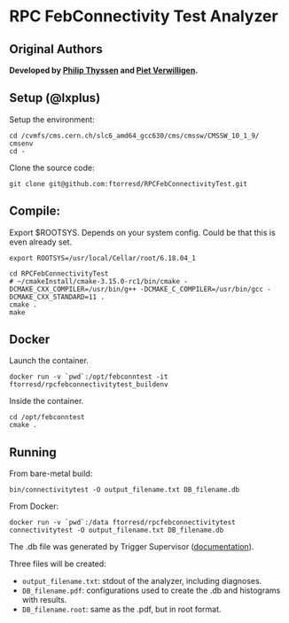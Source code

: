 # RPC FebConnectivity Test Analyzer

## Original Authors

**Developed by [Philip Thyssen](https://github.com/philipthyssen) and [Piet Verwilligen](https://github.com/pietverwilligen).**


## Setup (@lxplus)

Setup the environment:

```
cd /cvmfs/cms.cern.ch/slc6_amd64_gcc630/cms/cmssw/CMSSW_10_1_9/ 
cmsenv
cd -
```

Clone the source code:

```
git clone git@github.com:ftorresd/RPCFebConnectivityTest.git
```

## Compile:

Export $ROOTSYS. Depends on your system config. Could be that this is even already set.

```
export ROOTSYS=/usr/local/Cellar/root/6.18.04_1
```

```
cd RPCFebConnectivityTest
# ~/cmakeInstall/cmake-3.15.0-rc1/bin/cmake -DCMAKE_CXX_COMPILER=/usr/bin/g++ -DCMAKE_C_COMPILER=/usr/bin/gcc -DCMAKE_CXX_STANDARD=11 .
cmake .
make
```

## Docker

Launch the container.

```
docker run -v `pwd`:/opt/febconntest -it ftorresd/rpcfebconnectivitytest_buildenv
```

Inside the container.

```
cd /opt/febconntest
cmake .
```

## Running

From bare-metal build:

```
bin/connectivitytest -O output_filename.txt DB_filename.db
```

From Docker:

```
docker run -v `pwd`:/data ftorresd/rpcfebconnectivitytest connectivitytest -O output_filename.txt DB_filename.db
```


The .db file was generated by Trigger Supervisor ([documentation](https://twiki.cern.ch/twiki/bin/view/CMS/RPCFebCommissioningPanel)).


Three files will be created:
* ```output_filename.txt```: stdout of the analyzer, including diagnoses.
* ```DB_filename.pdf```: configurations used to create the .db and histograms with results.
* ```DB_filename.root```: same as the .pdf, but in root format.


